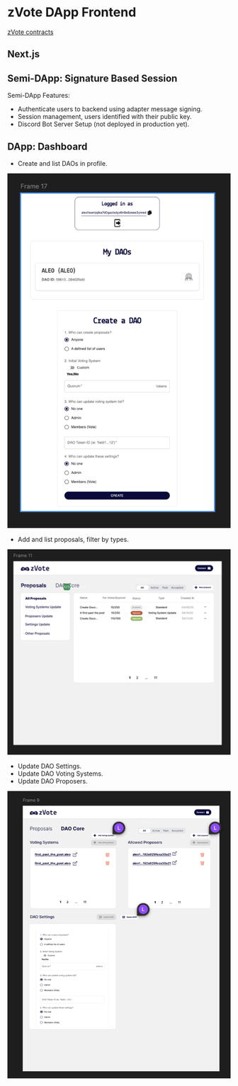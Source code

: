 # zVote DApp Frontend

[zVote contracts](https://github.com/zsolutions-io/zvote-app)

## Next.js

## Semi-DApp: Signature Based Session

Semi-DApp Features:

- Authenticate users to backend using adapter message signing.
- Session management, users identified with their public key.
- Discord Bot Server Setup (not deployed in production yet).

## DApp: Dashboard

- Create and list DAOs in profile.

![alt text](/public/zvote-profile.png)

- Add and list proposals, filter by types.

![alt text](/public/dao-dashboard-proposals.png)

- Update DAO Settings.
- Update DAO Voting Systems.
- Update DAO Proposers.

![alt text](/public/dao-dashboard-settings.png)
